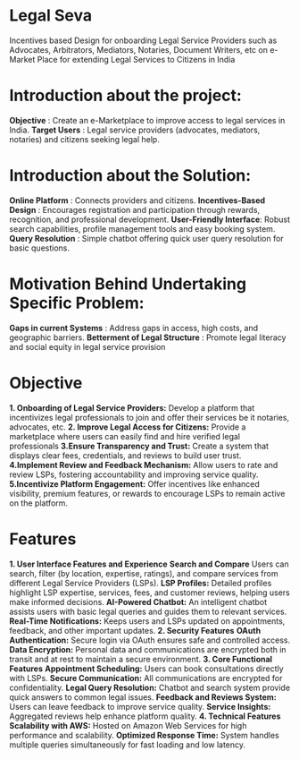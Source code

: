# Legal Seva

Incentives based Design for onboarding Legal Service Providers such as Advocates, Arbitrators, Mediators, Notaries, Document Writers, etc on e-Market Place for extending Legal Services to Citizens in India

# Introduction about the project:
  **Objective** : Create an e-Marketplace to improve access to legal services in India.
  **Target Users** : Legal service providers (advocates, mediators, notaries) and citizens seeking legal help.

# Introduction about the Solution:
  **Online Platform** : Connects providers and citizens.
  **Incentives-Based Design** : Encourages registration and participation through rewards, recognition, and professional development.
  **User-Friendly Interface**: Robust search capabilities, profile management tools and easy booking system.
  **Query Resolution** : Simple chatbot offering quick user query resolution for basic questions.

# Motivation Behind Undertaking Specific Problem:
  **Gaps in current Systems** : Address gaps in access, high costs, and geographic barriers.
  **Betterment of Legal Structure** : Promote legal literacy and social equity in legal service provision

# Objective
  **1. Onboarding of Legal Service Providers:**
  Develop a platform that incentivizes legal professionals to join and offer their services be it notaries, advocates, etc.
  **2. Improve Legal Access for Citizens:**
  Provide a marketplace where users can easily find and hire verified legal professionals
  **3.Ensure Transparency and Trust:**
  Create a system that displays clear fees, credentials, and reviews to build user trust.
  **4.Implement Review and Feedback Mechanism:**
  Allow users to rate and review LSPs, fostering accountability and improving service quality.
  **5.Incentivize Platform Engagement:**
  Offer incentives like enhanced visibility, premium features, or rewards to encourage LSPs to remain active on the platform.

# Features
**1. User Interface Features and Experience**
      **Search and Compare** Users can search, filter (by location, expertise, ratings), and compare services from different Legal Service Providers (LSPs).
      **LSP Profiles:** Detailed profiles highlight LSP expertise, services, fees, and customer reviews, helping users make informed decisions.
      **AI-Powered Chatbot:** An intelligent chatbot assists users with basic legal queries and guides them to relevant services.
      **Real-Time Notifications:** Keeps users and LSPs updated on appointments, feedback, and other important updates.
**2. Security Features**
      **OAuth Authentication:** Secure login via OAuth ensures safe and controlled access.
      **Data Encryption:** Personal data and communications are encrypted both in transit and at rest to maintain a secure environment.
**3. Core Functional Features**
      **Appointment Scheduling:** Users can book consultations directly with LSPs.
      **Secure Communication:** All communications are encrypted for confidentiality.
      **Legal Query Resolution:** Chatbot and search system provide quick answers to common legal issues.
      **Feedback and Reviews System:** Users can leave feedback to improve service quality.
      **Service Insights:** Aggregated reviews help enhance platform quality.
**4. Technical Features**
      **Scalability with AWS:** Hosted on Amazon Web Services for high performance and scalability.
      **Optimized Response Time:** System handles multiple queries simultaneously for fast loading and low latency.

